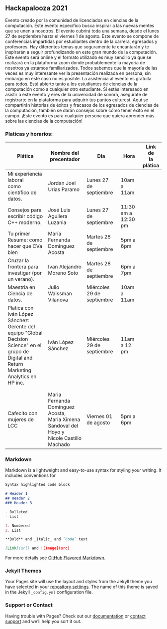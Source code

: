 ## Hackapalooza 2021

Evento creado por la comunidad de licenciados en ciencias de la computación. Este evento específico busca inspirar a las nuevas mentes que se unen a nosotros. 
El evento cubrirá toda una semana, desde el lunes 27 de septiembre hasta el viernes 1 de agosto.
Este evento se compone de conferencias impartidas por estudiantes dentro de la carrera, egresados y profesores. Hay diferentes temas que seguramente te encantarán y te inspirarán a seguir profundizando en este gran mundo de la computación. 
Este evento será online y el formato utilizado es muy sencillo ya que se realizará en la plataforma zoom donde probablemente la mayoría de nosotros ya estamos familiarizados. Todos sabemos que la mayoría de las veces es muy interesante ver la presentación realizada en persona, sin embargo en este caso no es posible.
La asistencia al evento es gratuita para todos. Está abierto tanto a los estudiantes de ciencias de la computación como a cualquier otro estudiante.
Si estás interesado en asistir a este evento y eres de la universidad de sonora, asegúrate de registrarte en la plataforma para adquirir tus puntos culturest.
Aquí se compartirán historias de éxitos y fracasos de los egresados de ciencias de la computación, también se darán consejos sobre cómo tener éxito en el campo.
¡Este evento es para cualquier persona que quiera aprender más sobre las ciencias de la computación!

### Platicas y horarios:

| Plática                                                                                                                                              	| Nombre del<br>precentador                                                                       	| Dia                        	| Hora                	| Link de<br>la plática 	|
|------------------------------------------------------------------------------------------------------------------------------------------------------	|-------------------------------------------------------------------------------------------------	|----------------------------	|---------------------	|-----------------------	|
| Mi experiencia laboral<br>como científico de datos.                                                                                                  	| Jordan Joel Urias Paramo                                                                        	| Lunes 27 de septiembre     	| 10am a 11am         	|                       	|
| Consejos para escribir código C++ moderno.                                                                                                           	| José Luis Aguilera   Luzania                                                                    	| Lunes 27 de septiembre     	| 11:30 am a 12:30 pm 	|                       	|
| Tu primer Resume: como hacer que CVa bien                                                                                                            	| María Fernanda Dominguez Acosta                                                                 	| Martes 28 de septiembre    	| 5pm a 6pm           	|                       	|
| Cruzar la frontera para investigar (por un verano).                                                                                                  	| Ivan Alejandro Moreno Soto                                                                      	| Martes 28 de septiembre    	| 6pm a 7pm           	|                       	|
| Maestria en Ciencia de datos.                                                                                                                        	| Julio Waissman Vilanova                                                                         	| Miércoles 29 de septiembre 	| 10am a 11am         	|                       	|
| Platica con Iván López Sánchez:<br>Gerente del equipo "Global Decision Science" en el grupo de <br>Digital and Return Marketing Analytics en HP inc. 	| Iván López Sánchez                                                                              	| Miércoles 29 de septiembre 	| 11am a 12 pm        	|                       	|
|                                                                                                                                                      	|                                                                                                 	|                            	|                     	|                       	|
|                                                                                                                                                      	|                                                                                                 	|                            	|                     	|                       	|
| Cafecito con mujeres de LCC                                                                                                                          	| Maria Fernanda Domínguez Acosta,<br>Maria Ximena Sandoval del Hoyo y<br>Nicole Castillo Machado 	| Viernes 01 de agosto       	| 5pm a 6pm           	|                       	|

### Markdown

Markdown is a lightweight and easy-to-use syntax for styling your writing. It includes conventions for

```markdown
Syntax highlighted code block

# Header 1
## Header 2
### Header 3

- Bulleted
- List

1. Numbered
2. List

**Bold** and _Italic_ and `Code` text

[Link](url) and ![Image](src)
```

For more details see [GitHub Flavored Markdown](https://guides.github.com/features/mastering-markdown/).

### Jekyll Themes

Your Pages site will use the layout and styles from the Jekyll theme you have selected in your [repository settings](https://github.com/MJVNOR/Hackapalooza-2021/settings/pages). The name of this theme is saved in the Jekyll `_config.yml` configuration file.

### Support or Contact

Having trouble with Pages? Check out our [documentation](https://docs.github.com/categories/github-pages-basics/) or [contact support](https://support.github.com/contact) and we’ll help you sort it out.
